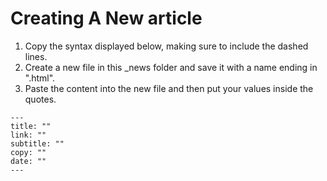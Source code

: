 # Creating A New article

1. Copy the syntax displayed below, making sure to include the dashed lines.
2. Create a new file in this _news folder and save it with a name ending in ".html".
3. Paste the content into the new file and then put your values inside the quotes.

```
---
title: ""
link: ""
subtitle: ""
copy: ""
date: ""
---
```
